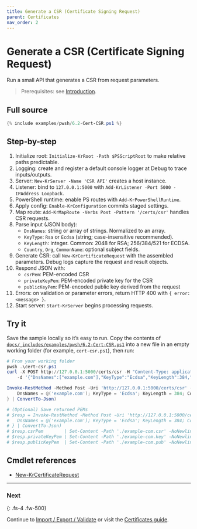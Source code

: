 ```yaml
---
title: Generate a CSR (Certificate Signing Request)
parent: Certificates
nav_order: 2
---
```


# Generate a CSR (Certificate Signing Request)

Run a small API that generates a CSR from request parameters.

> Prerequisites: see [Introduction][Introduction].

## Full source

```powershell
{% include examples/pwsh/6.2-Cert-CSR.ps1 %}
```

## Step-by-step

1. Initialize root: `Initialize-KrRoot -Path $PSScriptRoot` to make relative paths predictable.
2. Logging: create and register a default console logger at Debug to trace inputs/outputs.
3. Server: `New-KrServer -Name 'CSR API'` creates a host instance.
4. Listener: bind to `127.0.0.1:5000` with `Add-KrListener -Port 5000 -IPAddress Loopback`.
5. PowerShell runtime: enable PS routes with `Add-KrPowerShellRuntime`.
6. Apply config: `Enable-KrConfiguration` commits staged settings.
7. Map route: `Add-KrMapRoute -Verbs Post -Pattern '/certs/csr'` handles CSR requests.
8. Parse input (JSON body):
    - `DnsNames`: string or array of strings. Normalized to an array.
    - `KeyType`: `Rsa` or `Ecdsa` (string; case-insensitive recommended).
    - `KeyLength`: integer. Common: 2048 for RSA; 256/384/521 for ECDSA.
    - `Country`, `Org`, `CommonName`: optional subject fields.
9. Generate CSR: call `New-KrCertificateRequest` with the assembled parameters. Debug logs capture
    the request and result objects.
10. Respond JSON with:
     - `csrPem`: PEM-encoded CSR
     - `privateKeyPem`: PEM-encoded private key for the CSR
     - `publicKeyPem`: PEM-encoded public key derived from the request
11. Errors: on validation or parameter errors, return HTTP 400 with `{ error: <message> }`.
12. Start server: `Start-KrServer` begins processing requests.

## Try it

Save the sample locally so it’s easy to run. Copy the contents of
[`docs/_includes/examples/pwsh/6.2-Cert-CSR.ps1`](/_includes/examples/pwsh/6.2-Cert-CSR.ps1)
into a new file in an empty working folder (for example, `cert-csr.ps1`), then run:

```powershell
# From your working folder
pwsh .\cert-csr.ps1
curl -X POST http://127.0.0.1:5000/certs/csr -H "Content-Type: application/json" `
    -d '{"DnsNames":["example.com"],"KeyType":"Ecdsa","KeyLength":384,"Country":"US","Org":"Acme Ltd.","CommonName":"example.com"}'

Invoke-RestMethod -Method Post -Uri 'http://127.0.0.1:5000/certs/csr' -ContentType 'application/json' -Body (@{
    DnsNames = @('example.com'); KeyType = 'Ecdsa'; KeyLength = 384; Country = 'US'; Org = 'Acme Ltd.'; CommonName = 'example.com'
} | ConvertTo-Json)

# (Optional) Save returned PEMs
# $resp = Invoke-RestMethod -Method Post -Uri 'http://127.0.0.1:5000/certs/csr' -ContentType 'application/json' -Body (@{
#   DnsNames = @('example.com'); KeyType = 'Ecdsa'; KeyLength = 384; Country = 'US'; Org = 'Acme Ltd.'; CommonName = 'example.com'
# } | ConvertTo-Json)
# $resp.csrPem        | Set-Content -Path './example-com.csr' -NoNewline
# $resp.privateKeyPem | Set-Content -Path './example-com.key' -NoNewline
# $resp.publicKeyPem  | Set-Content -Path './example-com.pub' -NoNewline
```

## Cmdlet references

- [New-KrCertificateRequest][New-KrCertificateRequest]

---

### Next

{: .fs-4 .fw-500}

Continue to [Import / Export / Validate][Next] or visit the [Certificates guide](/topics/certificates).

[New-KrCertificateRequest]: /pwsh/cmdlets/New-KrCertificateRequest
[Next]: ./3.Import-Export-Validate
[Introduction]: ../1.introduction/index#prerequisites
